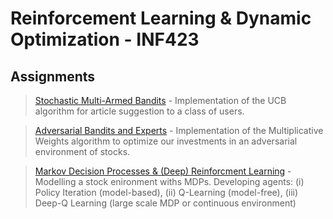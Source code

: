 # Reinforcement Learning & Dynamic Optimization - INF423

## Assignments

>   <a href = "https://github.com/atzel-ov/Reinforcement-Learning/tree/main/assignment1">Stochastic Multi-Armed Bandits</a> - Implementation of the UCB algorithm for article suggestion to a class of users.

>   <a href = "https://github.com/atzel-ov/Reinforcement-Learning/tree/main/assignment2">Adversarial Bandits and Experts</a> - Implementation of the Multiplicative Weights algorithm to optimize our investments in an adversarial environment of stocks.

>   <a href = "https://github.com/atzel-ov/Reinforcement-Learning/tree/main/assignment3">Markov Decision Processes & (Deep) Reinforcment Learning</a> - Modelling a stock enironment withs MDPs. Developing agents: (i) Policy Iteration (model-based), (ii) Q-Learning (model-free), (iii) Deep-Q Learning (large scale MDP or continuous environment)

